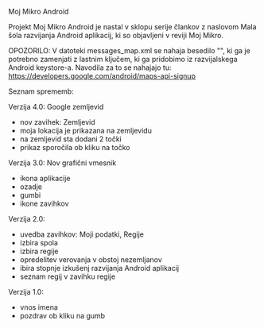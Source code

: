 Moj Mikro Android

Projekt Moj Mikro Android je nastal v sklopu serije člankov z naslovom Mala šola razvijanja Android aplikacij,
ki so objavljeni v reviji Moj Mikro.

OPOZORILO:
V datoteki messages_map.xml se nahaja besedilo "<insert-key>", ki ga je potrebno zamenjati z lastnim ključem,
ki ga pridobimo iz razvijalskega Android keystore-a. Navodila za to se nahajajo tu:
https://developers.google.com/android/maps-api-signup

Seznam sprememb:

Verzija 4.0:
Google zemljevid
- nov zavihek: Zemljevid
- moja lokacija je prikazana na zemljevidu
- na zemljevid sta dodani 2 točki
- prikaz sporočila ob kliku na točko

Verzija 3.0:
Nov grafični vmesnik
- ikona aplikacije
- ozadje
- gumbi
- ikone zavihkov

Verzija 2.0:
- uvedba zavihkov: Moji podatki, Regije
- izbira spola
- izbira regije
- opredelitev verovanja v obstoj nezemljanov
- ibira stopnje izkušenj razvijanja Android aplikacij
- seznam regij v zavihku regije

Verzija 1.0:
- vnos imena
- pozdrav ob kliku na gumb

